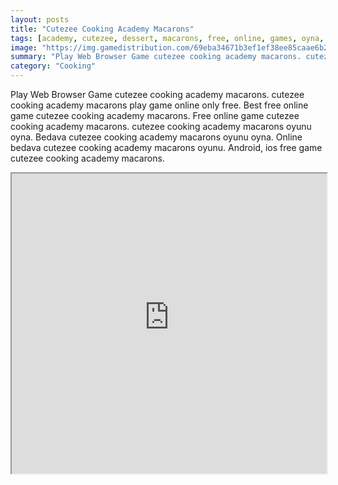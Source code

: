 ```yaml
---
layout: posts
title: "Cutezee Cooking Academy Macarons"
tags: [academy, cutezee, dessert, macarons, free, online, games, oyna, game, free, games, play, play, games]
image: "https://img.gamedistribution.com/69eba34671b3ef1ef38ee85caae6b2a1.jpg"
summary: "Play Web Browser Game cutezee cooking academy macarons. cutezee cooking academy macarons play game online only free. Best free online game cutezee cooking academy macarons. Free online game cutezee cooking academy macarons. cutezee cooking academy macarons oyunu oyna. Bedava cutezee cooking academy macarons oyunu oyna. Online bedava cutezee cooking academy macarons oyunu. Android, ios free game cutezee cooking academy macarons."
category: "Cooking"
---
```


Play Web Browser Game cutezee cooking academy macarons. cutezee cooking academy macarons play game online only free. Best free online game cutezee cooking academy macarons. Free online game cutezee cooking academy macarons. cutezee cooking academy macarons oyunu oyna. Bedava cutezee cooking academy macarons oyunu oyna. Online bedava cutezee cooking academy macarons oyunu. Android, ios free game cutezee cooking academy macarons.

<iframe width="100%" height="480px;" src="https://flash.gamedistribution.com?game=69eba34671b3ef1ef38ee85caae6b2a1"></iframe>